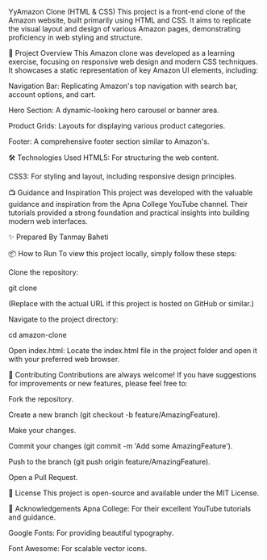 YyAmazon Clone (HTML & CSS)
This project is a front-end clone of the Amazon website, built primarily using HTML and CSS. It aims to replicate the visual layout and design of various Amazon pages, demonstrating proficiency in web styling and structure.

🚀 Project Overview
This Amazon clone was developed as a learning exercise, focusing on responsive web design and modern CSS techniques. It showcases a static representation of key Amazon UI elements, including:

Navigation Bar: Replicating Amazon's top navigation with search bar, account options, and cart.

Hero Section: A dynamic-looking hero carousel or banner area.

Product Grids: Layouts for displaying various product categories.

Footer: A comprehensive footer section similar to Amazon's.

🛠️ Technologies Used
HTML5: For structuring the web content.

CSS3: For styling and layout, including responsive design principles.

📺 Guidance and Inspiration
This project was developed with the valuable guidance and inspiration from the Apna College YouTube channel. Their tutorials provided a strong foundation and practical insights into building modern web interfaces.

✨ Prepared By
Tanmay Baheti

📦 How to Run
To view this project locally, simply follow these steps:

Clone the repository:

git clone <your-repository-url>

(Replace <your-repository-url> with the actual URL if this project is hosted on GitHub or similar.)

Navigate to the project directory:

cd amazon-clone

Open index.html: Locate the index.html file in the project folder and open it with your preferred web browser.

🤝 Contributing
Contributions are always welcome! If you have suggestions for improvements or new features, please feel free to:

Fork the repository.

Create a new branch (git checkout -b feature/AmazingFeature).

Make your changes.

Commit your changes (git commit -m 'Add some AmazingFeature').

Push to the branch (git push origin feature/AmazingFeature).

Open a Pull Request.

📄 License
This project is open-source and available under the MIT License.

🙏 Acknowledgements
Apna College: For their excellent YouTube tutorials and guidance.

Google Fonts: For providing beautiful typography.

Font Awesome: For scalable vector icons.
